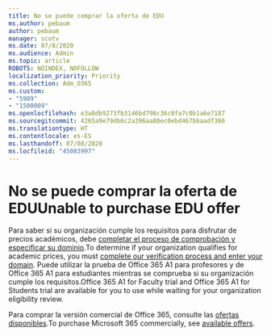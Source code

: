 ```yaml
---
title: No se puede comprar la oferta de EDU
ms.author: pebaum
author: pebaum
manager: scotv
ms.date: 07/8/2020
ms.audience: Admin
ms.topic: article
ROBOTS: NOINDEX, NOFOLLOW
localization_priority: Priority
ms.collection: Adm_O365
ms.custom:
- "5989"
- "1500009"
ms.openlocfilehash: e3a8db9273fb3146bd798c36c0fa7c0b1a6e7187
ms.sourcegitcommit: 4265a9e79db6c2a396aa80ec0ebd467bbaadf366
ms.translationtype: HT
ms.contentlocale: es-ES
ms.lasthandoff: 07/08/2020
ms.locfileid: "45083997"
---
```

# <a name="unable-to-purchase-edu-offer"></a><span data-ttu-id="364d0-102">No se puede comprar la oferta de EDU</span><span class="sxs-lookup"><span data-stu-id="364d0-102">Unable to purchase EDU offer</span></span>

<span data-ttu-id="364d0-103">Para saber si su organización cumple los requisitos para disfrutar de precios académicos, debe [completar el proceso de comprobación y especificar su dominio](https://portal.office.com/Adminportal/Home#/Domains/SOWizard).</span><span class="sxs-lookup"><span data-stu-id="364d0-103">To determine if your organization qualifies for academic prices, you must [complete our verification process and enter your domain](https://portal.office.com/Adminportal/Home#/Domains/SOWizard).</span></span> <span data-ttu-id="364d0-104">Puede utilizar la prueba de Office 365 A1 para profesores y de Office 365 A1 para estudiantes mientras se comprueba si su organización cumple los requisitos.</span><span class="sxs-lookup"><span data-stu-id="364d0-104">Office 365 A1 for Faculty trial and Office 365 A1 for Students trial are available for you to use while waiting for your organization eligibility review.</span></span>

<span data-ttu-id="364d0-105">Para comprar la versión comercial de Office 365, consulte las [ofertas disponibles](https://go.microsoft.com/fwlink/p/?linkid=868433).</span><span class="sxs-lookup"><span data-stu-id="364d0-105">To purchase Microsoft 365 commercially, see [available offers](https://go.microsoft.com/fwlink/p/?linkid=868433).</span></span>